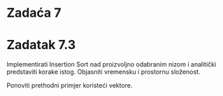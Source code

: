 # Zadaća 7

# Zadatak 7.3

Implementirati Insertion Sort nad proizvoljno odabranim nizom i analitički predstaviti korake istog. Objasniti vremensku i prostornu složenost.

Ponoviti prethodni primjer koristeći vektore.